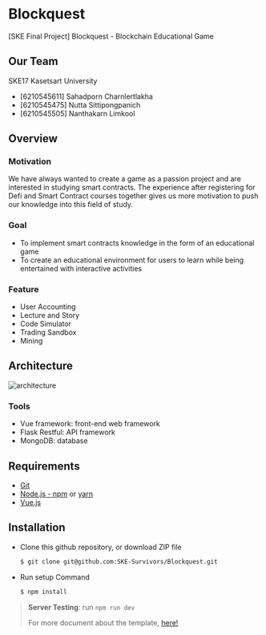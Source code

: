 # Blockquest

[SKE Final Project] Blockquest - Blockchain Educational Game

## Our Team

SKE17 Kasetsart University

- [6210545611] Sahadporn Charnlertlakha
- [6210545475] Nutta Sittipongpanich
- [6210545505] Nanthakarn Limkool

## Overview

### Motivation

We have always wanted to create a game as a passion project and are interested in studying smart contracts. The experience after registering for Defi and Smart Contract courses together gives us more motivation to push our knowledge into this field of study.

### Goal

- To implement smart contracts knowledge in the form of an educational game
- To create an educational environment for users to learn while being entertained with interactive activities

### Feature

- User Accounting
- Lecture and Story
- Code Simulator
- Trading Sandbox
- Mining

## Architecture

![architecture](https://i.ibb.co/wh8T8S2/Architecture.png)

### Tools

- Vue framework: front-end web framework
- Flask Restful: API framework
- MongoDB: database

## Requirements

- [Git](https://git-scm.com/downloads)
- [Node.js - npm](https://nodejs.org/en/download/) or [yarn](https://classic.yarnpkg.com/lang/en/docs/install/#mac-stable)
- [Vue.js](https://v2.vuejs.org/v2/guide/installation.html?redirect=true)

## Installation

- Clone this github repository, or download ZIP file

  ```bash
  $ git clone git@github.com:SKE-Survivors/Blockquest.git
  ```

- Run setup Command

  ```bash
  $ npm install
  ```

> **Server Testing**: run `npm run dev`
>
> For more document about the template, [here!](README_Template.md)
